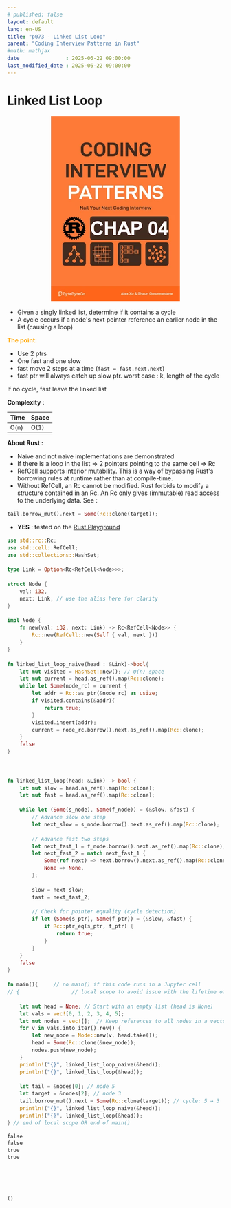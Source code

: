 ```yaml
---
# published: false
layout: default
lang: en-US
title: "p073 - Linked List Loop"
parent: "Coding Interview Patterns in Rust"
#math: mathjax
date               : 2025-06-22 09:00:00
last_modified_date : 2025-06-22 09:00:00
---
```


# Linked List Loop

<div align="center">
<img src="../assets/chap_04.webp" alt="" width="300" loading="lazy"/>
</div>

* Given a singly linked list, determine if it contains a cycle
* A cycle occurs if a node's next pointer reference an earlier node in the list (causing a loop)



<span style="color:orange"><b>The point:</b></span>
* Use 2 ptrs 
* One fast and one slow
* fast move 2 steps at a time (``fast = fast.next.next``)
* fast ptr will always catch up slow ptr. worst case : k, length of the cycle

If no cycle, fast leave the linked list

**Complexity :**

| Time | Space |
|------|-------|
| O(n) | O(1)  |




**About Rust :**
* Naïve and not naïve implementations are demonstrated 
* If there is a loop in the list => 2 pointers pointing to the same cell => Rc
* RefCell supports interior mutability. This is a way of bypassing Rust's borrowing rules at runtime rather than at compile-time.
* Without RefCell, an Rc<Node> cannot be modified. Rust forbids to modify a structure contained in an Rc. An Rc only gives (immutable) read access to the underlying data. See :

```rust
tail.borrow_mut().next = Some(Rc::clone(target)); 
```
* **YES** : tested on the [Rust Playground](https://play.rust-lang.org/)


<!-- <span style="color:red"><b>TODO : </b></span> 
* Add comments in the source code        
 -->

<!-- * <span style="color:lime"><b>Preferred solution?</b></span>      -->





```rust
use std::rc::Rc;
use std::cell::RefCell;
use std::collections::HashSet;

type Link = Option<Rc<RefCell<Node>>>; 

struct Node {
    val: i32,
    next: Link, // use the alias here for clarity
}

impl Node {
    fn new(val: i32, next: Link) -> Rc<RefCell<Node>> {
        Rc::new(RefCell::new(Self { val, next }))
    }
}

fn linked_list_loop_naive(head : &Link)->bool{
    let mut visited = HashSet::new(); // O(n) space
    let mut current = head.as_ref().map(Rc::clone);
    while let Some(node_rc) = current {
        let addr = Rc::as_ptr(&node_rc) as usize;
        if visited.contains(&addr){
            return true;
        }
        visited.insert(addr);
        current = node_rc.borrow().next.as_ref().map(Rc::clone);
    }
    false
}



fn linked_list_loop(head: &Link) -> bool {
    let mut slow = head.as_ref().map(Rc::clone);
    let mut fast = head.as_ref().map(Rc::clone);

    while let (Some(s_node), Some(f_node)) = (&slow, &fast) {
        // Advance slow one step
        let next_slow = s_node.borrow().next.as_ref().map(Rc::clone);

        // Advance fast two steps
        let next_fast_1 = f_node.borrow().next.as_ref().map(Rc::clone);
        let next_fast_2 = match next_fast_1 {
            Some(ref next) => next.borrow().next.as_ref().map(Rc::clone),
            None => None,
        };

        slow = next_slow;
        fast = next_fast_2;

        // Check for pointer equality (cycle detection)
        if let (Some(s_ptr), Some(f_ptr)) = (&slow, &fast) {
            if Rc::ptr_eq(s_ptr, f_ptr) {
                return true;
            }
        }
    }
    false
}

fn main(){     // no main() if this code runs in a Jupyter cell 
// {                 // local scope to avoid issue with the lifetime of head during borrow

    let mut head = None; // Start with an empty list (head is None)
    let vals = vec![0, 1, 2, 3, 4, 5];
    let mut nodes = vec![];  // Keep references to all nodes in a vector for later access
    for v in vals.into_iter().rev() {
        let new_node = Node::new(v, head.take());
        head = Some(Rc::clone(&new_node));
        nodes.push(new_node);
    }
    println!("{}", linked_list_loop_naive(&head));
    println!("{}", linked_list_loop(&head));

    let tail = &nodes[0]; // node 5
    let target = &nodes[2]; // node 3
    tail.borrow_mut().next = Some(Rc::clone(target)); // cycle: 5 → 3
    println!("{}", linked_list_loop_naive(&head));
    println!("{}", linked_list_loop(&head));
} // end of local scope OR end of main()    

```

    false
    false
    true
    true





    ()


